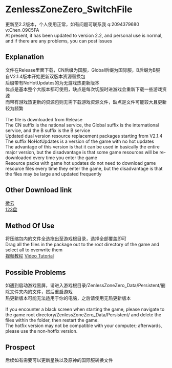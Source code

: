 # ZenlessZoneZero_SwitchFile
更新至2.2版本，个人使用正常，如有问题可联系我 q:2094379680  v:Chen_09C5FA<br>
At present, it has been updated to version 2.2, and personal use is normal, and if there are any problems, you can post Issues<br>

Explanation
-------------
文件在Release里面下载，CN后缀为国服，Global后缀为国际服，B后缀为B服<br>
自V2.1.4版本开始更新双版本资源替换包<br>
后缀带有NoHotUpdates的为无游戏热更新版本<br>
优点是基本整个大版本都可使用，缺点是每次切服时进游戏会重新下载一些游戏资源<br>
而带有游戏热更新的资源包则无需下载游戏资源文件，缺点是文件可能较大且更新较为频繁<br>
<br>
The file is downloaded from Release<br>
The CN suffix is the national service, the Global suffix is the international service, and the B suffix is the B service<br>
Updated dual version resource replacement packages starting from V2.1.4<br>
The suffix NoHotUpdates is a version of the game with no hot updates<br>
The advantage of this version is that it can be used in basically the entire major version, but the disadvantage is that some game resources will be re-downloaded every time you enter the game<br>
Resource packs with game hot updates do not need to download game resource files every time they enter the game, but the disadvantage is that the files may be large and updated frequently <br>

Other Download link
-----------------------
[微云](https://share.weiyun.com/iL9dpjKL)<br>
[123盘](https://www.123684.com/s/222Ijv-s1xFd)<br>

Method Of Use
-----------------
将压缩包内的文件全选拖出至游戏根目录，选择全部覆盖即可<br>
Drag all the files in the package out to the root directory of the game and select all to overwrite them<br>
[视频教程](https://www.bilibili.com/video/BV1RY8EzqEYz)  [Video Tutorial](https://www.bilibili.com/video/BV1RY8EzqEYz)

Possible Problems
--------------------
如遇到启动游戏黑屏，请进入游戏根目录/ZenlessZoneZero_Data/Persistent/删除文件夹内的文件，然后重启游戏<br>
热更新版本可能无法适用于你的电脑，之后请使用无热更新版本<br>
<br>
If you encounter a black screen when starting the game, please navigate to the game root directory/ZenlessZoneZero_Data/Persistent/ and delete the files within the folder, then restart the game. <br>
The hotfix version may not be compatible with your computer; afterwards, please use the non-hotfix version.<br>

Prospect
----------
后续如有需要可以更新星铁以及原神的国际服转换文件<br>
